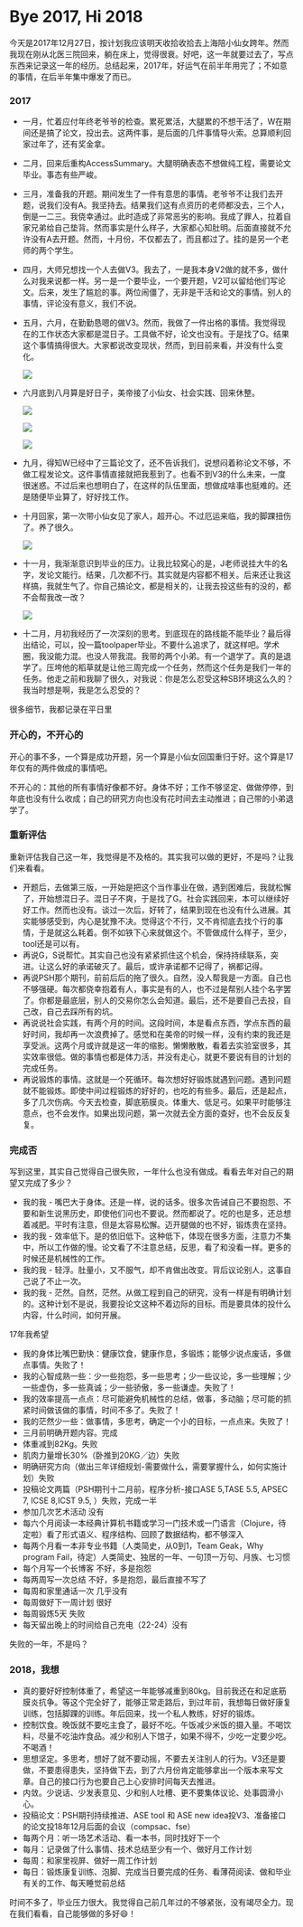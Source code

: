 # Bye 2017, Hi 2018
今天是2017年12月27日，按计划我应该明天收拾收拾去上海陪小仙女跨年。然而我现在刚从北医三院回来，躺在床上，觉得很衰。好吧，这一年就要过去了，写点东西来记录这一年的经历。总结起来，2017年，好运气在前半年用完了；不如意的事情，在后半年集中爆发了而已。

### 2017

* 一月，忙着应付年终老爷爷的检查。累死累活，大腿累的不想干活了，W在期间还是搞了论文，投出去。这两件事，是后面的几件事情导火索。总算顺利回家过年了，还有奖金拿。

* 二月，回来后重构AccessSummary。大腿明确表态不想做纯工程，需要论文毕业。事态有些严峻。

* 三月，准备我的开题。期间发生了一件有意思的事情。老爷爷不让我们去开题，说我们没有A。我坚持去。结果我们这有点资历的老师都没去，三个人，倒是一二三。我侥幸通过。此时造成了非常恶劣的影响。我成了罪人，拉着自家兄弟给自己垫背。然而事实是什么样子，大家都心知肚明。后面直接就不允许没有A去开题。然而，十月份，不仅都去了，而且都过了。挂的是另一个老师的两个学生。

* 四月，大师兄想找一个人去做V3。我去了，一是我本身V2做的就不多，做什么对我来说都一样。另一是一个要毕业，一个要开题，V2可以留给他们写论文。后来，发生了尴尬的事。两位闹僵了，无非是干活和论文的事情。别人的事情，评论没有意义，我们不说。

* 五月，六月，在勤勤恳嗯的做V3。然而，我做了一件出格的事情。我觉得现在的工作状态大家都是混日子。工具做不好，论文也没有。于是找了G。结果这个事情搞得很大。大家都说改变现状，然而，到目前来看，并没有什么变化。

  ![](image/2017_1.jpg)

* 六月底到八月算是好日子，美帝接了小仙女、社会实践、回来休整。

  ![](image/2017_2.jpg)

  ![](image/2017_3.jpg)

  ![](image/2017_4.jpg)


* 九月，得知W已经中了三篇论文了，还不告诉我们，说想闷着称论文不够，不做工程发论文。这件事情直接就把我惹到了。也看不到V3的什么未来，一度很迷惑。不过后来也想明白了，在这样的队伍里面，想做成啥事也挺难的。还是随便毕业算了，好好找工作。

* 十月回家，第一次带小仙女见了家人，超开心。不过厄运来临，我的脚踝扭伤了。养了很久。

  ![](image/2017_5.jpg)

* 十一月，我渐渐意识到毕业的压力。让我比较窝心的是，J老师说挂大牛的名字，发论文能行。结果，几次都不行。其实就是内容都不相关。后来还让我这样搞，我就生气了。你自己搞论文，都是相关的，让我去投这些有的没的，都不会帮我改一改？

  ![](image/2017_6.jpg)

* 十二月，月初我经历了一次深刻的思考。到底现在的路线能不能毕业？最后得出结论，可以，投一篇toolpaper毕业。不要什么追求了，就这样吧。学术圈，我没能力混。也没人带我混。我带的两个小弟。有一个退学了。真的是退学了。压垮他的稻草就是让他三周完成一个任务，然而这个任务是我们一年的任务。他走之前和我聊了很久，对我说：你是怎么忍受这种SB环境这么久的？我当时想是啊，我是怎么忍受的？

很多细节，我都记录在平日里

### 开心的，不开心的

开心的事不多，一个算是成功开题，另一个算是小仙女回国重归于好。这个算是17年仅有的两件做成的事情吧。

不开心的：其他的所有事情好像都不好。身体不好；工作不够坚定、做做停停，到年底也没有什么收成；自己的研究方向也没有花时间去主动推进；自己带的小弟退学了。

### 重新评估

重新评估我自己这一年，我觉得是不及格的。其实我可以做的更好，不是吗？让我们来看看。

* 开题后，去做第三版，一开始是把这个当作事业在做，遇到困难后，我就松懈了，开始想混日子。混日子不爽，于是找了G。社会实践回来，本可以继续好好工作。然而也没有。谈过一次后，好转了，结果到现在也没有什么进展。其实能够感受到，内心是犹豫不决。觉得这个不行，又不肯彻底去找个行的事情，于是就这么耗着。倒不如铁下心来就做这个。不管做成什么样子，至少，tool还是可以有。
* 再说G，S说帮忙。其实自己也没有紧紧抓住这个机会，保持持续联系，突进。让这么好的承诺破灭了。最后，或许承诺都不记得了，祸都记得。
* 再说PSH那个期刊，前前后后的拖了很久。自然，没人帮我是一方面。自己也不够强硬。每次都侥幸抱着有人，事实是有的人，也不过是帮别人挂个名字罢了。你都是最底层，别人的交易你怎么会知道。最后，还不是要自己去投，自己改，自己去踩所有的坑。
* 再说说社会实践，有两个月的时间。这段时间，本是看点东西，学点东西的最好时间，我却再一次浪费掉了。感觉和在美帝的时候一样，没有约束的我还是享受派。这两个月或许就是这一年的缩影。懒懒散散，看着去实验室很多，其实效率很低。做的事情也都是体力活，并没有走心，就更不要说有目的计划的完成任务。
* 再说锻炼的事情。这就是一个死循环。每次想好好锻炼就遇到问题。遇到问题就不能锻炼。即使中间过程锻炼的好好的，也吃的有些多。最后，还是起点，多了几次伤病。今天去检查，脚底筋膜炎。体重大、低足弓。如果平时能够注意点，也不会发作。如果出现问题，第一次就去全方面的查好，也不会反反复复。

### 完成否

写到这里，其实自己觉得自己很失败，一年什么也没有做成。看看去年对自己的期望又完成了多少？

* 我的我 - 嘴巴大于身体。还是一样，说的话多。很多次告诫自己不要抱怨、不要和新生说黑历史，即使他们问也不要说。然而都说了。吃的也是多，还总想着减肥。平时有注意，但是太容易松懈。迈开腿做的也不好，锻炼贵在坚持。
* 我的我 - 效率低下。是的依旧低下。这种低下，体现在很多方面，注意力不集中，所以工作做的慢。论文看了不注意总结，反思，看了和没看一样。更多的时候还是机械性的工作。
* 我的我 - 轻浮。肚量小，又不服气，却不肯做出改变。背后议论别人，这事自己说了不止一次。
* 我的我 - 茫然。自然，茫然。从做工程到自己的研究，没有一样是有明确计划的。这种计划不是说，我要投论文这种不着边际的目标。而是要具体的投什么内容，什么时间，如何开展。

17年我希望

- 我的身体比嘴巴勤快：健康饮食，健康作息，多锻炼；能够少说点废话，多做点事情。失败了！
- 我的心智成熟一些：少一些抱怨，多一些思考；少一些议论，多一些理解；少一些虚伪，多一些真诚；少一些骄傲，多一些谦虚。失败了！
- 我的效率提高一点点：尽可能避免机械性的总结，做事，多动脑；尽可能的抓紧时间做该做的事情，时间不多了。失败了！
- 我的茫然少一些：做事情，多思考，确定一个小的目标，一点点来。失败了！
- 三月前明确开题内容。完成
- 体重减到82Kg。失败
- 肌肉力量增长30%（卧推到20KG／边）失败
- 明确研究方向（做出三年详细规划-需要做什么，需要掌握什么，如何实施计划）失败
- 投稿论文两篇（PSH期刊十二月前，程序分析-接口ASE 5,TASE 5.5, APSEC 7, ICSE 8,ICST 9.5, ）失败，完成一半
- 参加几次艺术活动 没有
- 每六个月阅读一本经典计算机书籍或学习一门技术或一门语言（Clojure，待定啦）看了形式语义、程序结构、回顾了数据结构，都不够深入
- 每两个月看一本非专业书籍（人类简史，从0到1，Team Geak，Why program Fail，待定）人类简史、独居的一年、一句顶一万句、月族、七习惯
- 每个月写一个长博客 不好，多是抱怨
- 每两周写一次总结 不好，多是抱怨，最后直接不写了
- 每周和家里通话一次 几乎没有
- 每周做好下一周计划 很好
- 每周锻炼5天 失败
- 每天留出晚上的时间给自己充电（22-24）没有

失败的一年，不是吗？

### 2018，我想

* 真的要好好控制体重了，希望这一年能够减重到80kg。目前我还在和足底筋膜炎抗争。等这个完全好了，能够正常走路后，到过年前，我想每日做好康复训练，包括脚踝的训练。年后回来，找一个私人教练，好好的锻炼。
* 控制饮食。晚饭就不要吃主食了，最好不吃。午饭减少米饭的摄入量。不喝饮料，尽量不吃油炸食品。减少和别人下馆子，如果不得不，少吃一定要少吃。不喝酒！
* 思想坚定。多思考，想好了就不要动摇，不要去关注别人的行为。V3还是要做，不要患得患失，坚持做下去，到了六月份肯定能够拿出一个版本来写文章。自己的接口行为也要自己上心安排时间每天去推进。
* 内敛。少说话、少发表意见、少和别人吐槽、更不要集体议论、处事圆滑小心。
* 投稿论文：PSH期刊持续推进、ASE tool 和 ASE new idea投V3、准备接口的论文投18年12月后面的会议（compsac、fse）
* 每两个月：听一场艺术活动、看一本书，同时找好下一个
* 每月：记录做了什么事情、技术总结至少有一个、做好月工作计划
* 每周：和家里视屏、做好一周工作计划
* 每日：锻炼康复训练、泡脚、完成当日要完成的任务、看薄荷阅读、做和毕业有关的工作、每天睡觉前总结

时间不多了，毕业压力很大。我觉得自己前几年过的不够紧张，没有竭尽全力。现在我们看看，自己能够做的多好😄！

